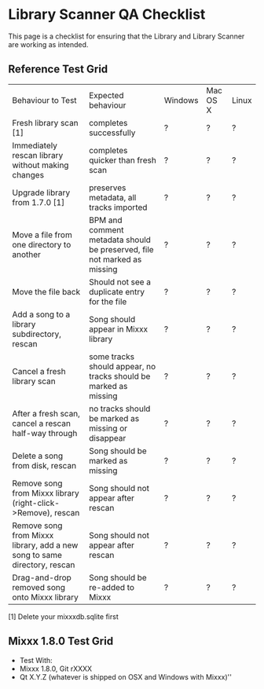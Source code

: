 # Library Scanner QA Checklist

This page is a checklist for ensuring that the Library and Library
Scanner are working as intended.

## Reference Test Grid

|                                                                          |                                                                          |         |          |       |
| ------------------------------------------------------------------------ | ------------------------------------------------------------------------ | ------- | -------- | ----- |
| Behaviour to Test                                                        | Expected behaviour                                                       | Windows | Mac OS X | Linux |
| Fresh library scan \[1\]                                                 | completes successfully                                                   | ?       | ?        | ?     |
| Immediately rescan library without making changes                        | completes quicker than fresh scan                                        | ?       | ?        | ?     |
| Upgrade library from 1.7.0 \[1\]                                         | preserves metadata, all tracks imported                                  | ?       | ?        | ?     |
| Move a file from one directory to another                                | BPM and comment metadata should be preserved, file not marked as missing | ?       | ?        | ?     |
| Move the file back                                                       | Should not see a duplicate entry for the file                            | ?       | ?        | ?     |
| Add a song to a library subdirectory, rescan                             | Song should appear in Mixxx library                                      | ?       | ?        | ?     |
| Cancel a fresh library scan                                              | some tracks should appear, no tracks should be marked as missing         | ?       | ?        | ?     |
| After a fresh scan, cancel a rescan half-way through                     | no tracks should be marked as missing or disappear                       | ?       | ?        | ?     |
| Delete a song from disk, rescan                                          | Song should be marked as missing                                         | ?       | ?        | ?     |
| Remove song from Mixxx library (right-click-\>Remove), rescan            | Song should not appear after rescan                                      | ?       | ?        | ?     |
| Remove song from Mixxx library, add a new song to same directory, rescan | Song should not appear after rescan                                      | ?       | ?        | ?     |
| Drag-and-drop removed song onto Mixxx library                            | Song should be re-added to Mixxx                                         | ?       | ?        | ?     |

\[1\] Delete your mixxxdb.sqlite first

## Mixxx 1.8.0 Test Grid

  - Test With: 
  - Mixxx 1.8.0, Git rXXXX
  - Qt X.Y.Z (whatever is shipped on OSX and Windows with Mixxx)''
